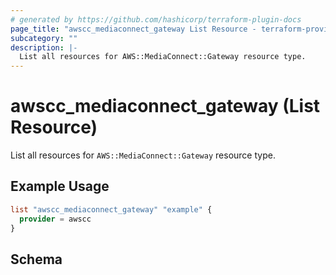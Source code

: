 ```yaml
---
# generated by https://github.com/hashicorp/terraform-plugin-docs
page_title: "awscc_mediaconnect_gateway List Resource - terraform-provider-awscc"
subcategory: ""
description: |-
  List all resources for AWS::MediaConnect::Gateway resource type.
---
```


# awscc_mediaconnect_gateway (List Resource)

List all resources for `AWS::MediaConnect::Gateway` resource type.

## Example Usage

```terraform
list "awscc_mediaconnect_gateway" "example" {
  provider = awscc
}
```

<!-- schema generated by tfplugindocs -->
## Schema
